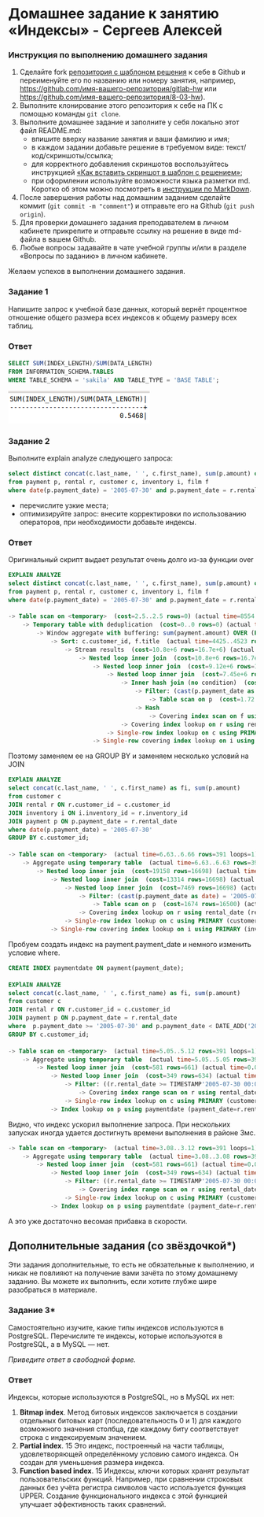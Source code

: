 # Домашнее задание к занятию «Индексы» - Сергеев Алексей

### Инструкция по выполнению домашнего задания

1. Сделайте fork [репозитория c шаблоном решения](https://github.com/netology-code/sys-pattern-homework) к себе в Github и переименуйте его по названию или номеру занятия, например, https://github.com/имя-вашего-репозитория/gitlab-hw или https://github.com/имя-вашего-репозитория/8-03-hw).
2. Выполните клонирование этого репозитория к себе на ПК с помощью команды `git clone`.
3. Выполните домашнее задание и заполните у себя локально этот файл README.md:
   - впишите вверху название занятия и ваши фамилию и имя;
   - в каждом задании добавьте решение в требуемом виде: текст/код/скриншоты/ссылка;
   - для корректного добавления скриншотов воспользуйтесь инструкцией [«Как вставить скриншот в шаблон с решением»](https://github.com/netology-code/sys-pattern-homework/blob/main/screen-instruction.md);
   - при оформлении используйте возможности языка разметки md. Коротко об этом можно посмотреть в [инструкции по MarkDown](https://github.com/netology-code/sys-pattern-homework/blob/main/md-instruction.md).
4. После завершения работы над домашним заданием сделайте коммит (`git commit -m "comment"`) и отправьте его на Github (`git push origin`).
5. Для проверки домашнего задания преподавателем в личном кабинете прикрепите и отправьте ссылку на решение в виде md-файла в вашем Github.
6. Любые вопросы задавайте в чате учебной группы и/или в разделе «Вопросы по заданию» в личном кабинете.

Желаем успехов в выполнении домашнего задания.

### Задание 1

Напишите запрос к учебной базе данных, который вернёт процентное отношение общего размера всех индексов к общему размеру всех таблиц.

### Ответ
```SQL
SELECT SUM(INDEX_LENGTH)/SUM(DATA_LENGTH)
FROM INFORMATION_SCHEMA.TABLES
WHERE TABLE_SCHEMA = 'sakila' AND TABLE_TYPE = 'BASE TABLE';
```
![Результат запроса](img/1-1.png)


### Задание 2

Выполните explain analyze следующего запроса:
```sql
select distinct concat(c.last_name, ' ', c.first_name), sum(p.amount) over (partition by c.customer_id, f.title)
from payment p, rental r, customer c, inventory i, film f
where date(p.payment_date) = '2005-07-30' and p.payment_date = r.rental_date and r.customer_id = c.customer_id and i.inventory_id = r.inventory_id
```
- перечислите узкие места;
- оптимизируйте запрос: внесите корректировки по использованию операторов, при необходимости добавьте индексы.

### Ответ
Оригинальный скрипт выдает результат очень долго из-за функции over
```SQL
EXPLAIN ANALYZE
select distinct concat(c.last_name, ' ', c.first_name), sum(p.amount) over (partition by c.customer_id, f.title)
from payment p, rental r, customer c, inventory i, film f
where date(p.payment_date) = '2005-07-30' and p.payment_date = r.rental_date and r.customer_id = c.customer_id and i.inventory_id = r.inventory_id;

-> Table scan on <temporary>  (cost=2.5..2.5 rows=0) (actual time=8554..8554 rows=391 loops=1)
    -> Temporary table with deduplication  (cost=0..0 rows=0) (actual time=8554..8554 rows=391 loops=1)
        -> Window aggregate with buffering: sum(payment.amount) OVER (PARTITION BY c.customer_id,f.title )   (actual time=4426..8288 rows=642000 loops=1)
            -> Sort: c.customer_id, f.title  (actual time=4425..4523 rows=642000 loops=1)
                -> Stream results  (cost=10.8e+6 rows=16.7e+6) (actual time=1.28..2496 rows=642000 loops=1)
                    -> Nested loop inner join  (cost=10.8e+6 rows=16.7e+6) (actual time=1.27..2150 rows=642000 loops=1)
                        -> Nested loop inner join  (cost=9.12e+6 rows=16.7e+6) (actual time=1.27..1920 rows=642000 loops=1)
                            -> Nested loop inner join  (cost=7.45e+6 rows=16.7e+6) (actual time=1.26..1662 rows=642000 loops=1)
                                -> Inner hash join (no condition)  (cost=1.65e+6 rows=16.5e+6) (actual time=1.24..59.1 rows=634000 loops=1)
                                    -> Filter: (cast(p.payment_date as date) = '2005-07-30')  (cost=1.72 rows=16500) (actual time=0.321..9.47 rows=634 loops=1)
                                        -> Table scan on p  (cost=1.72 rows=16500) (actual time=0.311..4.28 rows=16044 loops=1)
                                    -> Hash
                                        -> Covering index scan on f using idx_title  (cost=112 rows=1000) (actual time=0.488..0.767 rows=1000 loops=1)
                                -> Covering index lookup on r using rental_date (rental_date=p.payment_date)  (cost=0.25 rows=1.01) (actual time=0.00175..0.00236 rows=1.01 loops=634000)
                            -> Single-row index lookup on c using PRIMARY (customer_id=r.customer_id)  (cost=250e-6 rows=1) (actual time=186e-6..216e-6 rows=1 loops=642000)
                        -> Single-row covering index lookup on i using PRIMARY (inventory_id=r.inventory_id)  (cost=250e-6 rows=1) (actual time=172e-6..194e-6 rows=1 loops=642000)
```
    
Поэтому заменяем ее на GROUP BY и заменяем несколько условий на JOIN
```SQL
EXPlAIN ANALYZE    
select concat(c.last_name, ' ', c.first_name) as fi, sum(p.amount)
from customer c
JOIN rental r ON r.customer_id = c.customer_id
JOIN inventory i ON i.inventory_id = r.inventory_id
JOIN payment p ON p.payment_date = r.rental_date 
where date(p.payment_date) = '2005-07-30'
GROUP BY c.customer_id;

-> Table scan on <temporary>  (actual time=6.63..6.66 rows=391 loops=1)
    -> Aggregate using temporary table  (actual time=6.63..6.63 rows=391 loops=1)
        -> Nested loop inner join  (cost=19158 rows=16698) (actual time=0.231..6.26 rows=642 loops=1)
            -> Nested loop inner join  (cost=13314 rows=16698) (actual time=0.228..5.49 rows=642 loops=1)
                -> Nested loop inner join  (cost=7469 rows=16698) (actual time=0.222..4.91 rows=642 loops=1)
                    -> Filter: (cast(p.payment_date as date) = '2005-07-30')  (cost=1674 rows=16500) (actual time=0.211..3.83 rows=634 loops=1)
                        -> Table scan on p  (cost=1674 rows=16500) (actual time=0.204..2.93 rows=16044 loops=1)
                    -> Covering index lookup on r using rental_date (rental_date=p.payment_date)  (cost=0.25 rows=1.01) (actual time=0.00117..0.00154 rows=1.01 loops=634)
                -> Single-row index lookup on c using PRIMARY (customer_id=r.customer_id)  (cost=0.25 rows=1) (actual time=760e-6..779e-6 rows=1 loops=642)
            -> Single-row covering index lookup on i using PRIMARY (inventory_id=r.inventory_id)  (cost=0.25 rows=1) (actual time=0.00107..0.00109 rows=1 loops=642)

```
Пробуем создать индекс на payment.payment_date и немного изменить условие where.

```SQL
CREATE INDEX paymentdate ON payment(payment_date);

EXPlAIN ANALYZE    
select concat(c.last_name, ' ', c.first_name) as fi, sum(p.amount)
from customer c
JOIN rental r ON r.customer_id = c.customer_id
JOIN payment p ON p.payment_date = r.rental_date                  
where  p.payment_date >= '2005-07-30' and p.payment_date < DATE_ADD('2005-07-30', INTERVAL 1 DAY)
GROUP BY c.customer_id;

-> Table scan on <temporary>  (actual time=5.05..5.12 rows=391 loops=1)
    -> Aggregate using temporary table  (actual time=5.05..5.05 rows=391 loops=1)
        -> Nested loop inner join  (cost=581 rows=661) (actual time=0.0657..4.34 rows=642 loops=1)
            -> Nested loop inner join  (cost=349 rows=634) (actual time=0.0564..1.63 rows=634 loops=1)
                -> Filter: ((r.rental_date >= TIMESTAMP'2005-07-30 00:00:00') and (r.rental_date < <cache>(('2005-07-30' + interval 1 day))))  (cost=127 rows=634) (actual time=0.0486..0.383 rows=634 loops=1)
                    -> Covering index range scan on r using rental_date over ('2005-07-30 00:00:00' <= rental_date < '2005-07-31 00:00:00')  (cost=127 rows=634) (actual time=0.0471..0.229 rows=634 loops=1)
                -> Single-row index lookup on c using PRIMARY (customer_id=r.customer_id)  (cost=0.25 rows=1) (actual time=0.0018..0.00182 rows=1 loops=634)
            -> Index lookup on p using paymentdate (payment_date=r.rental_date)  (cost=0.261 rows=1.04) (actual time=0.00359..0.00408 rows=1.01 loops=634)

```
Видно, что индекс ускорил выполнение запроса. При нескольких запусках иногда удается достигнуть времени выполнения в районе 3мс.
```SQL
-> Table scan on <temporary>  (actual time=3.08..3.12 rows=391 loops=1)
    -> Aggregate using temporary table  (actual time=3.08..3.08 rows=391 loops=1)
        -> Nested loop inner join  (cost=581 rows=661) (actual time=0.0661..2.72 rows=642 loops=1)
            -> Nested loop inner join  (cost=349 rows=634) (actual time=0.0572..1.09 rows=634 loops=1)
                -> Filter: ((r.rental_date >= TIMESTAMP'2005-07-30 00:00:00') and (r.rental_date < <cache>(('2005-07-30' + interval 1 day))))  (cost=127 rows=634) (actual time=0.0488..0.257 rows=634 loops=1)
                    -> Covering index range scan on r using rental_date over ('2005-07-30 00:00:00' <= rental_date < '2005-07-31 00:00:00')  (cost=127 rows=634) (actual time=0.0473..0.153 rows=634 loops=1)
                -> Single-row index lookup on c using PRIMARY (customer_id=r.customer_id)  (cost=0.25 rows=1) (actual time=0.00118..0.0012 rows=1 loops=634)
            -> Index lookup on p using paymentdate (payment_date=r.rental_date)  (cost=0.261 rows=1.04) (actual time=0.00211..0.00242 rows=1.01 loops=634)

```
А это уже достаточно весомая прибавка в скорости.


## Дополнительные задания (со звёздочкой*)
Эти задания дополнительные, то есть не обязательные к выполнению, и никак не повлияют на получение вами зачёта по этому домашнему заданию. Вы можете их выполнить, если хотите глубже шире разобраться в материале.

### Задание 3*

Самостоятельно изучите, какие типы индексов используются в PostgreSQL. Перечислите те индексы, которые используются в PostgreSQL, а в MySQL — нет.

*Приведите ответ в свободной форме.*

### Ответ
Индексы, которые используются в PostgreSQL, но в MySQL их нет:  
1. **Bitmap index**. Метод битовых индексов заключается в создании отдельных битовых карт (последовательность 0 и 1) для каждого возможного значения столбца, где каждому биту соответствует строка с индексируемым значением.  
2. **Partial index**. 15 Это индекс, построенный на части таблицы, удовлетворяющей определённому условию самого индекса. Он создан для уменьшения размера индекса.  
3. **Function based index**. 15 Индексы, ключи которых хранят результат пользовательских функций. Например, при сравнении строковых данных без учёта регистра символов часто используется функция UPPER. Создание функционального индекса с этой функцией улучшает эффективность таких сравнений.  
